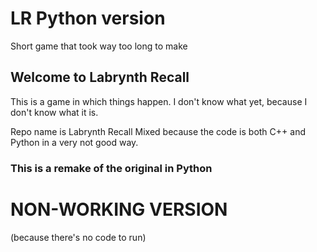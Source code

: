 # LR Python version
Short game that took way too long to make

<h2>Welcome to Labrynth Recall</h2>
This is a game in which things happen. I don't know what yet, because I don't know what it is. 

Repo name is Labrynth Recall Mixed because the code is both C++ and Python in a very not good way.

<h3>This is a remake of the original in Python</h3> 


<h1>NON-WORKING VERSION</h1>
(because there's no code to run)
